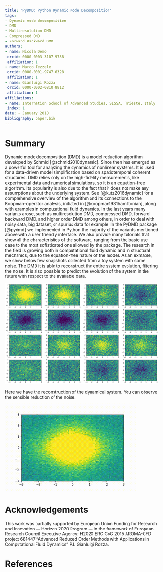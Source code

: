 ```yaml
---
title: 'PyDMD: Python Dynamic Mode Decomposition'
tags:
- Dynamic mode decomposition
- DMD
- Multiresolution DMD
- Compressed DMD
- Forward Backward DMD
authors:
- name: Nicola Demo
 orcid: 0000-0003-3107-9738
 affiliation: 1
- name: Marco Tezzele
 orcid: 0000-0001-9747-6328
 affiliation: 1
- name: Gianluigi Rozza
 orcid: 0000-0002-0810-8812
 affiliation: 1
affiliations:
- name: Internation School of Advanced Studies, SISSA, Trieste, Italy
 index: 1
date: - January 2018
bibliography: paper.bib
---
```


# Summary

Dynamic mode decomposition (DMD) is a model reduction algorithm developed by Schmid [@schmid2010dynamic]. Since then has emerged as a powerful tool for analyzing the dynamics of nonlinear systems. It is used for a data-driven model simplification based on spatiotemporal coherent structures. DMD relies only on the high-fidelity measurements, like experimental data and numerical simulations, so it is an equation-free algorithm. Its popularity is also due to the fact that it does not make any assumptions about the underlying system. See [@kutz2016dynamic] for a comprehensive overview of the algorithm and its connections to the Koopman-operator analysis, initiated in [@koopman1931hamiltonian], along with examples in computational fluid dynamics.
In the last years many variants arose, such as multiresolution DMD, compressed DMD, forward backward DMD, and higher order DMD among others, in order to deal with noisy data, big dataset, or spurius data for example. 
In the PyDMD package [@pydmd] we implemented in Python the majority of the variants mentioned above with a user friendly interface. We also provide many tutorials that show all the characteristics of the software, ranging from the basic use case to the most sofisticated one allowed by the package. 
The research in the field is growing both in computational fluid dynamic and in structural mechanics, due to the equation-free nature of the model.
As an exmaple, we show below few snapshots collected from a toy system with some noise. The DMD it is able to reconstruct the entire system evolution, filtering the noise. It is also possible to predict the evolution of the system in the future with respect to the available data.

![Snapshots](../readme/dmd-example.png)

Here we have the reconstruction of the dynamical system. You can observe the sensible reduction of the noise.

![Reconstruction](../readme/dmd-example.gif)

# Acknowledgements
This work was partially supported by European Union Funding for Research and Innovation — Horizon 2020 Program — in the framework of European Research Council Executive Agency: H2020 ERC CoG 2015 AROMA-CFD project 681447 “Advanced Reduced Order Methods with Applications in Computational Fluid Dynamics” P.I. Gianluigi Rozza.

# References
